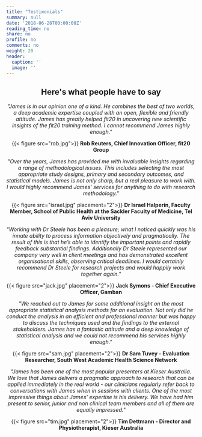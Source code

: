 ```yaml
---
title: "Testimonials"
summary: null
date: '2018-06-28T00:00:00Z'
reading_time: no
share: no
profile: no
comments: no
weight: 20
header:
  caption: ''
  image: ''
---
```


<div align="center">

## Here's what people have to say

*"James is in our opinion one of a kind. He combines the best of two worlds, a deep academic expertise coupled with an open, flexible and friendly attitude. James has greatly helped fit20 in uncovering new scientific insights of the fit20 training method. I cannot recommend James highly enough."*

{{< figure src="rob.jpg">}} 
**Rob Reuters, Chief Innovation Officer, fit20 Group**

*"Over the years, James has provided me with invaluable insights regarding a range of methodological issues. This includes selecting the most appropriate study designs, primary and secondary outcomes, and statistical models. James is not only sharp, but a real pleasure to work with. I would highly recommend James' services for anything to do with research methodology."*

{{< figure src="israel.jpg" placement="2">}}
**Dr Israel Halperin, Faculty Member, School of Public Health at the Sackler Faculty of Medicine, Tel Aviv University**

*"Working with Dr Steele has been a pleasure; what I noticed quickly was his innate ability to process information objectively and pragmatically. The result of this is that he’s able to identify the important points and rapidly feedback substantial findings.
Additionally Dr Steele represented our company very well in client meetings and has demonstrated excellent organisational skills, observing critical deadlines. I would certainly recommend Dr Steele for research projects and would happily work together again."*

{{< figure src="jack.jpg" placement="2">}}
**Jack Symons - Chief Executive Officer, Gamban**


*"We reached out to James for some additional insight on the most appropriate statistical analysis methods for an evaluation. Not only did he conduct the analysis in an efficient and professional manner but was happy to discuss the techniques used and the findings to the external stakeholders. James has a fantastic attitude and a deep knowledge of statistical analysis and we could not recommend his services highly enough."*

{{< figure src="sam.jpg" placement="2">}}
**Dr Sam Tuvey - Evaluation Researcher, South West Academic Health Science Network**


*"James has been one of the most popular presenters at Kieser Australia. We love that James delivers a pragmatic approach to research that can be applied immediately in the real world - our clinicians regularly refer back to conversations with James when in sessions with clients. One of the most impressive things about James' expertise is his delivery. We have had him present to senior, junior and non clinical team members and all of them are equally impressed."*

{{< figure src="tim.jpg" placement="2">}}
**Tim Dettmann - Director and Physiotherapist, Kieser Australia**



